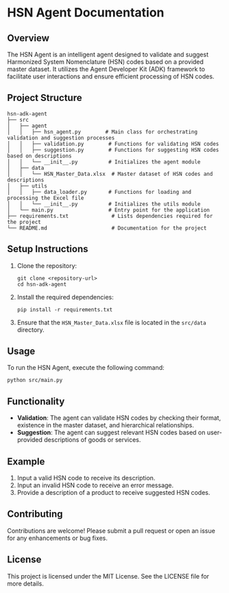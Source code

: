 # HSN Agent Documentation

## Overview
The HSN Agent is an intelligent agent designed to validate and suggest Harmonized System Nomenclature (HSN) codes based on a provided master dataset. It utilizes the Agent Developer Kit (ADK) framework to facilitate user interactions and ensure efficient processing of HSN codes.

## Project Structure
```
hsn-adk-agent
├── src
│   ├── agent
│   │   ├── hsn_agent.py        # Main class for orchestrating validation and suggestion processes
│   │   ├── validation.py        # Functions for validating HSN codes
│   │   ├── suggestion.py        # Functions for suggesting HSN codes based on descriptions
│   │   └── __init__.py          # Initializes the agent module
│   ├── data
│   │   └── HSN_Master_Data.xlsx  # Master dataset of HSN codes and descriptions
│   ├── utils
│   │   ├── data_loader.py       # Functions for loading and processing the Excel file
│   │   └── __init__.py          # Initializes the utils module
│   └── main.py                  # Entry point for the application
├── requirements.txt              # Lists dependencies required for the project
└── README.md                     # Documentation for the project
```

## Setup Instructions
1. Clone the repository:
   ```
   git clone <repository-url>
   cd hsn-adk-agent
   ```

2. Install the required dependencies:
   ```
   pip install -r requirements.txt
   ```

3. Ensure that the `HSN_Master_Data.xlsx` file is located in the `src/data` directory.

## Usage
To run the HSN Agent, execute the following command:
```
python src/main.py
```

## Functionality
- **Validation**: The agent can validate HSN codes by checking their format, existence in the master dataset, and hierarchical relationships.
- **Suggestion**: The agent can suggest relevant HSN codes based on user-provided descriptions of goods or services.

## Example
1. Input a valid HSN code to receive its description.
2. Input an invalid HSN code to receive an error message.
3. Provide a description of a product to receive suggested HSN codes.

## Contributing
Contributions are welcome! Please submit a pull request or open an issue for any enhancements or bug fixes.

## License
This project is licensed under the MIT License. See the LICENSE file for more details.